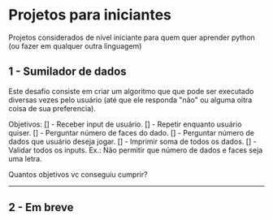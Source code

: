 # Projetos para iniciantes

Projetos considerados de nível iniciante para quem quer aprender python (ou fazer em qualquer outra linguagem)

## 1 - Sumilador de dados

Este desafio consiste em criar um algoritmo que que pode ser executado diversas vezes pelo usuário (até que ele responda "não" ou alguma oitra coisa de sua preferencia).

Objetivos:
[] - Receber input de usuário.
[] - Repetir enquanto usuário quiser.
[] - Perguntar número de faces do dado.
[] - Perguntar número de dados que usuário deseja jogar.
[] - Imprimir soma de todos os dados.
[] - Validar todos os inputs. Ex.: Não permitir que número de dados e faces seja uma letra.

Quantos objetivos vc conseguiu cumprir?

---

## 2 - Em breve